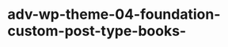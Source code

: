 adv-wp-theme-04-foundation-custom-post-type-books-
==================================================
